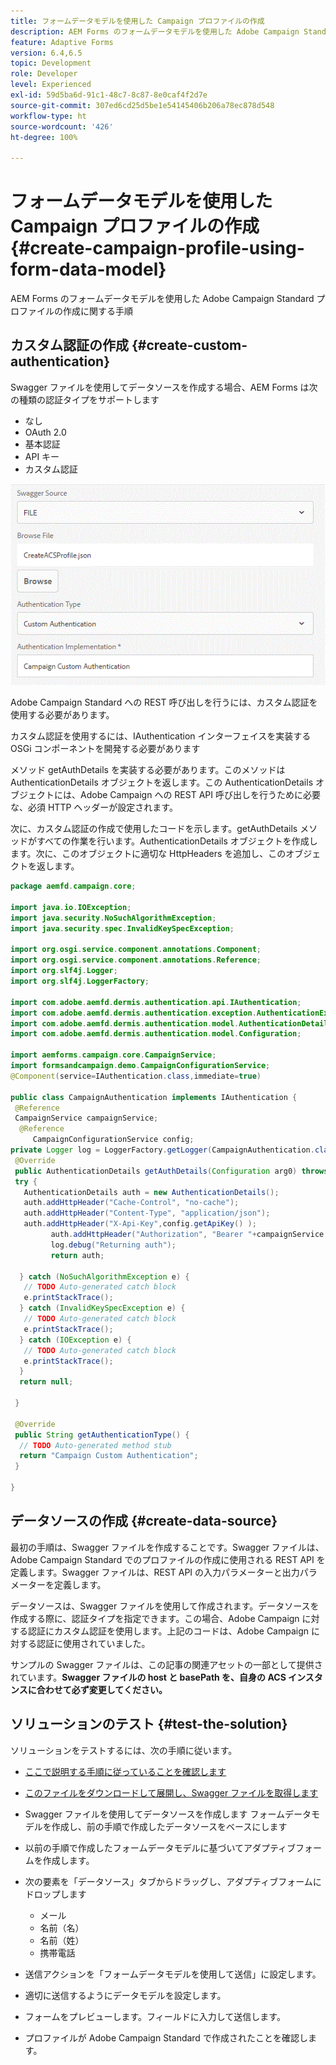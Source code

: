 ```yaml
---
title: フォームデータモデルを使用した Campaign プロファイルの作成
description: AEM Forms のフォームデータモデルを使用した Adobe Campaign Standard プロファイルの作成に関する手順
feature: Adaptive Forms
version: 6.4,6.5
topic: Development
role: Developer
level: Experienced
exl-id: 59d5ba6d-91c1-48c7-8c87-8e0caf4f2d7e
source-git-commit: 307ed6cd25d5be1e54145406b206a78ec878d548
workflow-type: ht
source-wordcount: '426'
ht-degree: 100%

---
```


# フォームデータモデルを使用した Campaign プロファイルの作成 {#create-campaign-profile-using-form-data-model}

AEM Forms のフォームデータモデルを使用した Adobe Campaign Standard プロファイルの作成に関する手順

## カスタム認証の作成 {#create-custom-authentication}

Swagger ファイルを使用してデータソースを作成する場合、AEM Forms は次の種類の認証タイプをサポートします

* なし
* OAuth 2.0
* 基本認証
* API キー
* カスタム認証

![campaignfdm](assets/campaignfdm.gif)

Adobe Campaign Standard への REST 呼び出しを行うには、カスタム認証を使用する必要があります。

カスタム認証を使用するには、IAuthentication インターフェイスを実装する OSGi コンポーネントを開発する必要があります

メソッド getAuthDetails を実装する必要があります。このメソッドは AuthenticationDetails オブジェクトを返します。この AuthenticationDetails オブジェクトには、Adobe Campaign への REST API 呼び出しを行うために必要な、必須 HTTP ヘッダーが設定されます。

次に、カスタム認証の作成で使用したコードを示します。getAuthDetails メソッドがすべての作業を行います。AuthenticationDetails オブジェクトを作成します。次に、このオブジェクトに適切な HttpHeaders を追加し、このオブジェクトを返します。

```java
package aemfd.campaign.core;

import java.io.IOException;
import java.security.NoSuchAlgorithmException;
import java.security.spec.InvalidKeySpecException;

import org.osgi.service.component.annotations.Component;
import org.osgi.service.component.annotations.Reference;
import org.slf4j.Logger;
import org.slf4j.LoggerFactory;

import com.adobe.aemfd.dermis.authentication.api.IAuthentication;
import com.adobe.aemfd.dermis.authentication.exception.AuthenticationException;
import com.adobe.aemfd.dermis.authentication.model.AuthenticationDetails;
import com.adobe.aemfd.dermis.authentication.model.Configuration;

import aemforms.campaign.core.CampaignService;
import formsandcampaign.demo.CampaignConfigurationService;
@Component(service=IAuthentication.class,immediate=true)

public class CampaignAuthentication implements IAuthentication {
 @Reference
 CampaignService campaignService;
  @Reference
     CampaignConfigurationService config;
private Logger log = LoggerFactory.getLogger(CampaignAuthentication.class);
 @Override
 public AuthenticationDetails getAuthDetails(Configuration arg0) throws AuthenticationException {
 try {
   AuthenticationDetails auth = new AuthenticationDetails();
   auth.addHttpHeader("Cache-Control", "no-cache");
   auth.addHttpHeader("Content-Type", "application/json");
   auth.addHttpHeader("X-Api-Key",config.getApiKey() );
         auth.addHttpHeader("Authorization", "Bearer "+campaignService.getAccessToken());
         log.debug("Returning auth");
         return auth;
   
  } catch (NoSuchAlgorithmException e) {
   // TODO Auto-generated catch block
   e.printStackTrace();
  } catch (InvalidKeySpecException e) {
   // TODO Auto-generated catch block
   e.printStackTrace();
  } catch (IOException e) {
   // TODO Auto-generated catch block
   e.printStackTrace();
  }
  return null;
  
 }

 @Override
 public String getAuthenticationType() {
  // TODO Auto-generated method stub
  return "Campaign Custom Authentication";
 }

}
```

## データソースの作成 {#create-data-source}

最初の手順は、Swagger ファイルを作成することです。Swagger ファイルは、Adobe Campaign Standard でのプロファイルの作成に使用される REST API を定義します。Swagger ファイルは、REST API の入力パラメーターと出力パラメーターを定義します。

データソースは、Swagger ファイルを使用して作成されます。データソースを作成する際に、認証タイプを指定できます。この場合、Adobe Campaign に対する認証にカスタム認証を使用します。上記のコードは、Adobe Campaign に対する認証に使用されていました。

サンプルの Swagger ファイルは、この記事の関連アセットの一部として提供されています。**Swagger ファイルの host と basePath を、自身の ACS インスタンスに合わせて必ず変更してください。**

## ソリューションのテスト {#test-the-solution}

ソリューションをテストするには、次の手順に従います。
* [ここで説明する手順に従っていることを確認します](aem-forms-with-campaign-standard-getting-started-tutorial.md)
* [このファイルをダウンロードして展開し、Swagger ファイルを取得します](assets/create-acs-profile-swagger-file.zip)
* Swagger ファイルを使用してデータソースを作成します
フォームデータモデルを作成し、前の手順で作成したデータソースをベースにします
* 以前の手順で作成したフォームデータモデルに基づいてアダプティブフォームを作成します。
* 次の要素を「データソース」タブからドラッグし、アダプティブフォームにドロップします

   * メール
   * 名前（名）
   * 名前（姓）
   * 携帯電話

* 送信アクションを「フォームデータモデルを使用して送信」に設定します。
* 適切に送信するようにデータモデルを設定します。
* フォームをプレビューします。フィールドに入力して送信します。
* プロファイルが Adobe Campaign Standard で作成されたことを確認します。
